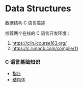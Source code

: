 # Data Structures
数据结构 C 语言描述

推荐两个在线的 C 语言开发环境：

1. https://clin.icourse163.org/
2. https://c.runoob.com/compile/11

### C 语言基础知识

- [指针](/src/01.base/pointer.md)
- [结构体](/src/01.base/struct.md)
